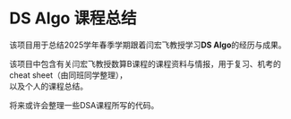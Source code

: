 # DS Algo 课程总结  

该项目用于总结2025学年春季学期跟着闫宏飞教授学习**DS Algo**的经历与成果。

该项目中包含有关闫宏飞教授数算B课程的课程资料与情报，用于复习、机考的cheat sheet（由同班同学整理），  
以及个人的课程总结。

将来或许会整理一些DSA课程所写的代码。
